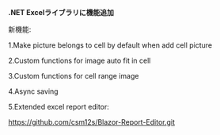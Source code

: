 **.NET Excelライブラリに機能追加**

新機能:

1.Make picture belongs to cell by default when add cell picture

2.Custom functions for image auto fit in cell

3.Custom functions for cell range image

4.Async saving

5.Extended excel report editor: 

https://github.com/csm12s/Blazor-Report-Editor.git
